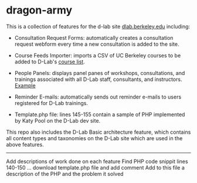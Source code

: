 dragon-army
===========
This is a collection of features for the d-lab site [dlab.berkeley.edu](http://dlab.berkeley.edu) including:  

+ Consultation Request Forms: automatically creates a consultation request webform every time a new consultation is added to the site.  

+ Course Feeds Importer: imports a CSV of UC Berkeley courses to be added to D-Lab's [course list](http://dlab.berkeley.edu/course-list).  

+ People Panels: displays panel panes of workshops, consultations, and trainings associated with all D-Lab staff, consultants, and instructors. [Example](http://dlab.berkeley.edu/people/zawadi-rucks-ahidiana)  

+ Reminder E-mails: automatically sends out reminder e-mails to users registered for D-Lab trainings.  

+ Template.php file: lines 145-155 contain a sample of PHP implemented by Katy Pool on the D-Lab dev site. 

This repo also includes the D-Lab Basic architecture feature, which contains all content types and taxonomies on the D-Lab site which are used in the above features.  

-------



Add descriptions of work done on each feature
Find PHP code snippit lines 140-150 ... download template.php file and add comment 
Add to this file a description of the PHP and the problem it solved

